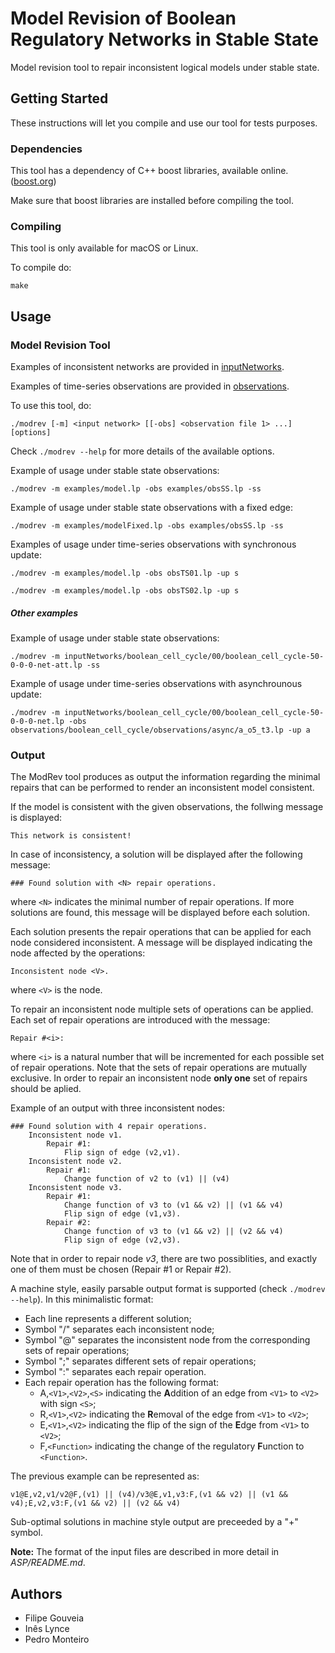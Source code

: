 # Model Revision of Boolean Regulatory Networks in Stable State

Model revision tool to repair inconsistent logical models under stable state.

## Getting Started

These instructions will let you compile and use our tool for tests purposes.

### Dependencies

This tool has a dependency of C++ boost libraries, available online. ([boost.org](https://boost.org))

Make sure that boost libraries are installed before compiling the tool.

### Compiling

This tool is only available for macOS or Linux.

To compile do:
```
make
```

## Usage

### Model Revision Tool

Examples of inconsistent networks are provided in [inputNetworks](https://filipegouveia.github.io/ModelRevisionASP/inputNetworks.zip).

Examples of time-series observations are provided in [observations](https://filipegouveia.github.io/ModelRevisionASP/observations.zip).

To use this tool, do:

```
./modrev [-m] <input network> [[-obs] <observation file 1> ...] [options]
```

Check `./modrev --help` for more details of the available options.

Example of usage under stable state observations:
```
./modrev -m examples/model.lp -obs examples/obsSS.lp -ss
```

Example of usage under stable state observations with a fixed edge:
```
./modrev -m examples/modelFixed.lp -obs examples/obsSS.lp -ss
```

Examples of usage under time-series observations with synchronous update:
```
./modrev -m examples/model.lp -obs obsTS01.lp -up s
```
```
./modrev -m examples/model.lp -obs obsTS02.lp -up s
```


##### Other examples

Example of usage under stable state observations:
```
./modrev -m inputNetworks/boolean_cell_cycle/00/boolean_cell_cycle-50-0-0-0-net-att.lp -ss
```

Example of usage under time-series observations with asynchrounous update:
```
./modrev -m inputNetworks/boolean_cell_cycle/00/boolean_cell_cycle-50-0-0-0-net.lp -obs observations/boolean_cell_cycle/observations/async/a_o5_t3.lp -up a
```


### Output

The ModRev tool produces as output the information regarding the minimal repairs that can be performed to render an inconsistent model consistent.

If the model is consistent with the given observations, the follwing message is displayed:
```
This network is consistent!
```

In case of inconsistency, a solution will be displayed after the following message:
```
### Found solution with <N> repair operations.
```
where `<N>` indicates the minimal number of repair operations.
If more solutions are found, this message will be displayed before each solution.

Each solution presents the repair operations that can be applied for each node considered inconsistent.
A message will be displayed indicating the node affected by the operations:
```
Inconsistent node <V>.
```
where `<V>` is the node.

To repair an inconsistent node multiple sets of operations can be applied.
Each set of repair operations are introduced with the message:
```
Repair #<i>:
```
where `<i>` is a natural number that will be incremented for each possible set of repair operations.
Note that the sets of repair operations are mutually exclusive. In order to repair an inconsistent node **only one** set of repairs should be aplied.

Example of an output with three inconsistent nodes:
```
### Found solution with 4 repair operations.
	Inconsistent node v1.
		Repair #1:
			Flip sign of edge (v2,v1).
	Inconsistent node v2.
		Repair #1:
			Change function of v2 to (v1) || (v4)
	Inconsistent node v3.
		Repair #1:
			Change function of v3 to (v1 && v2) || (v1 && v4)
			Flip sign of edge (v1,v3).
		Repair #2:
			Change function of v3 to (v1 && v2) || (v2 && v4)
			Flip sign of edge (v2,v3).
```
Note that in order to repair node *v3*, there are two possiblities, and exactly one of them must be chosen (Repair #1 or Repair #2).

A machine style, easily parsable output format is supported (check `./modrev --help`).
In this minimalistic format:
 - Each line represents a different solution;
 - Symbol "/" separates each inconsistent node;
 - Symbol "@" separates the inconsistent node from the corresponding sets of repair operations;
 - Symbol ";" separates different sets of repair operations;
 - Symbol ":" separates each repair operation.
 - Each repair operation has the following format:
    - A,`<V1>`,`<V2>`,`<S>`     indicating the **A**ddition of an edge from `<V1>` to `<V2>` with sign `<S>`;
    - R,`<V1>`,`<V2>`           indicating the **R**emoval of the edge from `<V1>` to `<V2>`;
    - E,`<V1>`,`<V2>`           indicating the flip of the sign of the **E**dge from `<V1>` to `<V2>`;
    - F,`<Function>`              indicating the change of the regulatory **F**unction to `<Function>`.

The previous example can be represented as:
```
v1@E,v2,v1/v2@F,(v1) || (v4)/v3@E,v1,v3:F,(v1 && v2) || (v1 && v4);E,v2,v3:F,(v1 && v2) || (v2 && v4)
```

Sub-optimal solutions in machine style output are preceeded by a "+" symbol.

**Note:** The format of the input files are described in more detail in *ASP/README.md*.

## Authors
* Filipe Gouveia
* Inês Lynce
* Pedro Monteiro